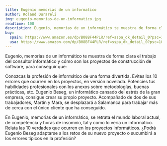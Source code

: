 ```yaml
---
title: Eugenio memorias de un informatico
author: Roland Durareli 
img: eugenio-memorias-de-un-informatico.jpg
readtime: 100
description: Eugenio, memorias de un informático te muestra de forma clara el trabajo del consultor informático y cómo son los proyectos de construcción de software.
buy:
  spain: https://www.amazon.es/dp/B08BF44PLR/ref=sspa_dk_detail_0?psc=1&pd_rd_i=B08BF44PLR&pd_rd_w=K4rkB&content-id=amzn1.sym.7446a9d1-25fe-4460-b135-a60336bad2c9&pf_rd_p=7446a9d1-25fe-4460-b135-a60336bad2c9&pf_rd_r=B4DZHYPTDAHSRGTPDPSN&pd_rd_wg=BQ1Pr&pd_rd_r=ddb90a8f-dfaa-41ff-81fb-a1d9029dbc53&s=books&sp_csd=d2lkZ2V0TmFtZT1zcF9kZXRhaWw
  usa: https://www.amazon.com/dp/B08BF44PLR/ref=sspa_dk_detail_0?psc=1&pd_rd_i=B08BF44PLR&pd_rd_w=K4rkB&content-id=amzn1.sym.7446a9d1-25fe-4460-b135-a60336bad2c9&pf_rd_p=7446a9d1-25fe-4460-b135-a60336bad2c9&pf_rd_r=B4DZHYPTDAHSRGTPDPSN&pd_rd_wg=BQ1Pr&pd_rd_r=ddb90a8f-dfaa-41ff-81fb-a1d9029dbc53&s=books&sp_csd=d2lkZ2V0TmFtZT1zcF9kZXRhaWw
---
```

Eugenio, memorias de un informático te muestra de forma clara el trabajo del consultor informático y cómo son los proyectos de construcción de software, para conseguir que:

Conozcas la profesión de informático de una forma divertida.
Evites los 10 errores que ocurren en los proyectos, en versión novelada.
Potencies tus habilidades profesionales con los anexos sobre metodologías, buenas prácticas, etc.
Eugenio Beseg, un informático cansado del estrés de la gran empresa, consigue crear su propio proyecto. Acompañado de dos de sus trabajadores, Martín y Mara, se desplazará a Salamanca para trabajar más de cerca con el único cliente que ha conseguido.

En Eugenio, memorias de un informático, se retrata el mundo laboral actual, de competencia y horas de insomnio, tal y como lo vería un informático. Relata las 10 verdades que ocurren en los proyectos informáticos. ¿Podrá Eugenio Beseg adaptarse a los retos de su nuevo proyecto o sucumbirá a los errores típicos en la profesión?